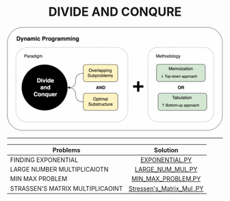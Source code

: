 <h1 align="center">DIVIDE AND CONQURE</h1>
<p align="center">
  <img hieght="100" src="logo.png">
</p>

----

| Problems                  | Solution                         |
| -------------             |:-------------:                   |
| FINDING EXPONENTIAL      | [EXPONENTIAL.PY](https://github.com/aditya-2703/DSA/blob/main/divide_and_conqure/EXPONENTIAL.PY)              |
| LARGE NUMBER MULTIPLICAIOTN  | [LARGE_NUM_MUL.PY](https://github.com/aditya-2703/DSA/blob/main/divide_and_conqure/LARGE_NUM_MUL.PY)        |   
| MIN MAX PROBLEM    | [MIN_MAX_PROBLEM.PY](https://github.com/aditya-2703/DSA/blob/main/divide_and_conqure/MIN_MAX_PROBLEM.PY)     | 
| STRASSEN'S MATRIX MULTIPLICAOINT | [Stressen's_Matrix_Mul .PY](https://github.com/aditya-2703/DSA/blob/main/divide_and_conqure/Strassen%E2%80%99s_Matrix_Mul.PY)       |  

